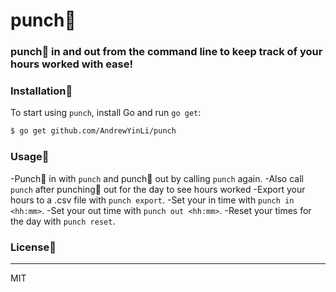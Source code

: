 # punch👊

### punch👊 in and out from the command line to keep track of your hours worked with ease!

### Installation👊
To start using `punch`, install Go and run `go get`:
```sh
$ go get github.com/AndrewYinLi/punch
```

### Usage👊
-Punch👊 in with `punch` and punch👊 out by calling `punch` again.
-Also call `punch` after punching👊 out for the day to see hours worked
-Export your hours to a .csv file with `punch export`.
-Set your in time with `punch in <hh:mm>`.
-Set your out time with `punch out <hh:mm>`.
-Reset your times for the day with `punch reset`.

### License👊
----

MIT
